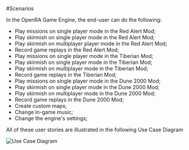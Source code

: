 #Scenarios

In the OpenRA Game Engine, the end-user can do the following:
* Play missions on single player mode in the Red Alert Mod;
* Play skirmish on single player mode in the Red Alert Mod;
* Play skirmish on multiplayer player mode in the Red Alert Mod;
* Record game replays in the Red Alert Mod;
* Play missions on single player mode in the Tiberian Mod;
* Play skirmish on single player mode in the Tiberian Mod;
* Play skirmish on multiplayer mode in the Tiberian Mod;
* Record game replays in the Tiberian Mod;
* Play missions on single player mode in the Dune 2000 Mod;
* Play skirmish on single player mode in the Dune 2000 Mod;
* Play skirmish on multiplayer mode in the Dune 2000 Mod;
* Record game replays in the Dune 2000 Mod;
* Create custom maps;
* Change in-game music;
* Change the engine's settings;

All of these user stories are illustrated in the following Use Case Diagram


![Use Case Diagram](https://github.com/Malafas/OpenRA/blob/bleed/ADS/4+1/Scenarios/UseCaseDiagram.png)
